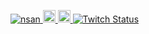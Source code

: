 <p align="left">
  <a href="https://github.com/nsan0303">
    <img src="https://komarev.com/ghpvc/?username=nsan0303" alt="nsan" />
  </a>
  <a href="http://twitter.com/Nsan0303">
    <img height="20" src="https://img.shields.io/twitter/follow/Nsan0303?label=Twitter&logo=twitter&style=flat" />
  </a>
  <a href="https://github.com/Nsan0303">
    <img height="20" src="https://img.shields.io/github/followers/nsan0303?label=follow&logo=github&style=flat" />
  </a>
  <a href="https://www.twitch.tv/nsan0303">
  <img alt="Twitch Status" src="https://img.shields.io/twitch/status/nsan0303?style=social">
    </a>
  
</p>
